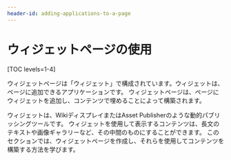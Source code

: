 ```yaml
---
header-id: adding-applications-to-a-page
---
```


# ウィジェットページの使用

[TOC levels=1-4]

ウィジェットページは「ウィジェット」で構成されています。ウィジェットは、ページに追加できるアプリケーションです。 ウィジェットページは、ページにウィジェットを追加し、コンテンツで埋めることによって構築されます。

ウィジェットは、WikiディスプレイまたはAsset Publisherのような動的パブリッシングツールです。 ウィジェットを使用して表示するコンテンツは、長文のテキストや画像ギャラリーなど、その中間のものにすることができます。 このセクションでは、ウィジェットページを作成し、それらを使用してコンテンツを構築する方法を学びます。
